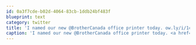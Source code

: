 ```yaml
---
id: 0a3f7cde-b02d-4064-83cb-1ddb24bf483f
blueprint: text
category: twitter
title: 'I named our new @BrotherCanada office printer today. ow.ly/i/1cqsV'
caption: 'I named our new @BrotherCanada office printer today. <a href="http://ow.ly/i/1cqsV" title="http://ow.ly/i/1cqsV" class="link link_untco">ow.ly/i/1cqsV</a>'
---
```

